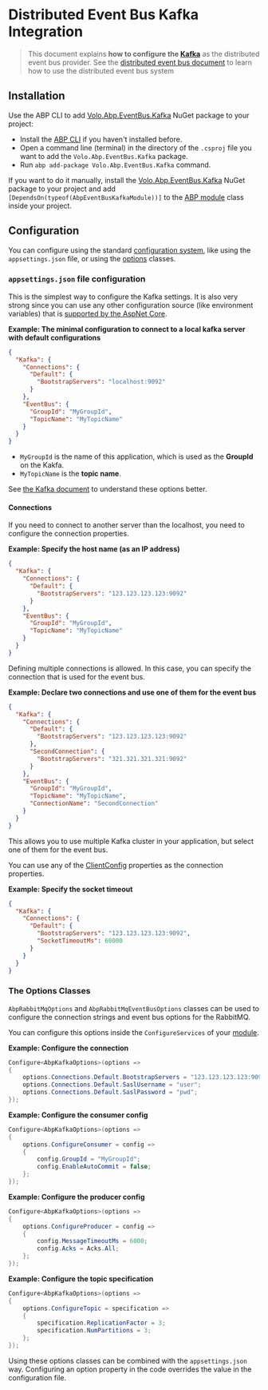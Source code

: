 # Distributed Event Bus Kafka Integration

> This document explains **how to configure the [Kafka](https://kafka.apache.org/)** as the distributed event bus provider. See the [distributed event bus document](Distributed-Event-Bus.md) to learn how to use the distributed event bus system

## Installation

Use the ABP CLI to add [Volo.Abp.EventBus.Kafka](https://www.nuget.org/packages/Volo.Abp.EventBus.Kafka) NuGet package to your project:

* Install the [ABP CLI](https://docs.abp.io/en/abp/latest/CLI) if you haven't installed before.
* Open a command line (terminal) in the directory of the `.csproj` file you want to add the `Volo.Abp.EventBus.Kafka` package.
* Run `abp add-package Volo.Abp.EventBus.Kafka` command.

If you want to do it manually, install the [Volo.Abp.EventBus.Kafka](https://www.nuget.org/packages/Volo.Abp.EventBus.Kafka) NuGet package to your project and add `[DependsOn(typeof(AbpEventBusKafkaModule))]` to the [ABP module](Module-Development-Basics.md) class inside your project.

## Configuration

You can configure using the standard [configuration system](Configuration.md), like using the `appsettings.json` file, or using the [options](Options.md) classes.

### `appsettings.json` file configuration

This is the simplest way to configure the Kafka settings. It is also very strong since you can use any other configuration source (like environment variables) that is [supported by the AspNet Core](https://docs.microsoft.com/en-us/aspnet/core/fundamentals/configuration/).

**Example: The minimal configuration to connect to a local kafka server with default configurations**

````json
{
  "Kafka": {
    "Connections": {
      "Default": {
        "BootstrapServers": "localhost:9092"
      }
    },
    "EventBus": {
      "GroupId": "MyGroupId",
      "TopicName": "MyTopicName"
    }
  }
}
````

* `MyGroupId` is the name of this application, which is used as the **GroupId** on the Kakfa.
* `MyTopicName` is the **topic name**.

See [the Kafka document](https://docs.confluent.io/current/clients/confluent-kafka-dotnet/api/Confluent.Kafka.html) to understand these options better.

#### Connections

If you need to connect to another server than the localhost, you need to configure the connection properties.

**Example: Specify the host name (as an IP address)**

````json
{
  "Kafka": {
    "Connections": {
      "Default": {
        "BootstrapServers": "123.123.123.123:9092"
      }
    },
    "EventBus": {
      "GroupId": "MyGroupId",
      "TopicName": "MyTopicName"
    }
  }
}
````

Defining multiple connections is allowed. In this case, you can specify the connection that is used for the event bus.

**Example: Declare two connections and use one of them for the event bus**

````json
{
  "Kafka": {
    "Connections": {
      "Default": {
        "BootstrapServers": "123.123.123.123:9092"
      },
      "SecondConnection": {
        "BootstrapServers": "321.321.321.321:9092"
      }
    },
    "EventBus": {
      "GroupId": "MyGroupId",
      "TopicName": "MyTopicName",
      "ConnectionName": "SecondConnection"
    }
  }
}
````

This allows you to use multiple Kafka cluster in your application, but select one of them for the event bus.

You can use any of the [ClientConfig](https://docs.confluent.io/current/clients/confluent-kafka-dotnet/api/Confluent.Kafka.ClientConfig.html) properties as the connection properties.

**Example: Specify the socket timeout**

````json
{
  "Kafka": {
    "Connections": {
      "Default": {
        "BootstrapServers": "123.123.123.123:9092",
        "SocketTimeoutMs": 60000
      }
    }
  }
}
````

### The Options Classes

`AbpRabbitMqOptions` and `AbpRabbitMqEventBusOptions` classes can be used to configure the connection strings and event bus options for the RabbitMQ.

You can configure this options inside the `ConfigureServices` of your [module](Module-Development-Basics.md).

**Example: Configure the connection**

````csharp
Configure<AbpKafkaOptions>(options =>
{
    options.Connections.Default.BootstrapServers = "123.123.123.123:9092";
    options.Connections.Default.SaslUsername = "user";
    options.Connections.Default.SaslPassword = "pwd";
});
````

**Example: Configure the consumer config**

````csharp
Configure<AbpKafkaOptions>(options =>
{
    options.ConfigureConsumer = config =>
    {
        config.GroupId = "MyGroupId";
        config.EnableAutoCommit = false;
    };
});
````

**Example: Configure the producer config**

````csharp
Configure<AbpKafkaOptions>(options =>
{
    options.ConfigureProducer = config =>
    {
        config.MessageTimeoutMs = 6000;
        config.Acks = Acks.All;
    };
});
````

**Example: Configure the topic specification**

````csharp
Configure<AbpKafkaOptions>(options =>
{
    options.ConfigureTopic = specification =>
    {
        specification.ReplicationFactor = 3;
        specification.NumPartitions = 3;
    };
});
````

Using these options classes can be combined with the `appsettings.json` way. Configuring an option property in the code overrides the value in the configuration file.
